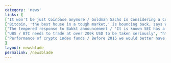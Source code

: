 ```yaml
---
category: 'news'
links: [
["It won't be just Coinbase anymore / Goldman Sachs Is Considering a Custody Offering for Crypto Funds", "https://www.bloomberg.com/news/articles/2018-08-06/goldman-is-said-to-consider-custody-offering-for-crypto-funds"],
["Bitcoin, 'the best house in a tough market,' is bouncing back, says Wall Street bull Tom Lee","https://www.cnbc.com/2018/08/07/tom-lee-bitcoin-is-regaining-market-share.html"],
["The tempered response to Bakkt announcement / 'It is known SEC has a history of not jumping into approvals, it will take time'", "https://www.forbes.com/sites/panosmourdoukoutas/2018/08/07/wall-street-to-give-bitcoin-another-boost/#5dc725c530b5"],
["UBS / BTC needs to trade at over 200k USD to be taken seriously", "http://www.kitco.com/news/2018-08-02/Bitcoin-Must-Reach-This-Level-To-Replace-U-S-Money-Supply-Says-UBS.html"],
["Performance of crypto index funds / Before 2015 we would better have just bought BTC, between 2015 and 2017 the opposite is true.", "https://buff.ly/2Nly1bg"]
]
layout: newsblade
permalink: /newsblade
---
```

